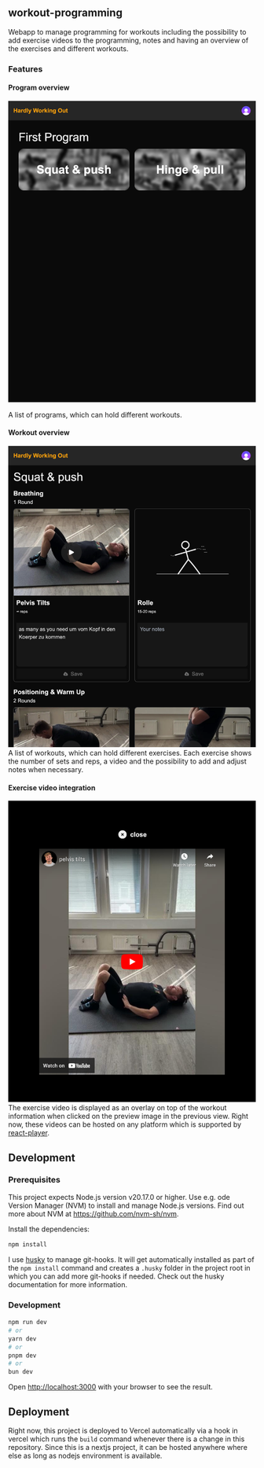 ## workout-programming
Webapp to manage programming for workouts including the possibility to add exercise videos to the programming, notes and
having an overview of the exercises and different workouts.

### Features
#### Program overview
![](./docs/images/overview_program.png)

A list of programs, which can hold different workouts.

#### Workout overview
![](./docs/images/overview_workout.png)
A list of workouts, which can hold different exercises. Each exercise shows the number of sets and reps, a video and the
possibility to add and adjust notes when necessary.

#### Exercise video integration
![](./docs/images/overlay_exercise_video.png)
The exercise video is displayed as an overlay on top of the workout information when clicked on the preview image in the
previous view. Right now, these videos can be hosted on any platform which is supported by 
[react-player](https://www.npmjs.com/package/react-player).

## Development
### Prerequisites

This project expects Node.js version v20.17.0 or higher. Use e.g. ode Version Manager (NVM) to install and manage
Node.js versions. Find out more about NVM at https://github.com/nvm-sh/nvm.

Install the dependencies:

```bash
npm install
```

I use [husky](https://typicode.github.io/husky/) to manage git-hooks. It will get automatically installed as part of
the `npm install` command and creates a `.husky` folder in the project root in which you can add more git-hooks if
needed. Check out the husky documentation for more information.

### Development

```bash
npm run dev
# or
yarn dev
# or
pnpm dev
# or
bun dev
```

Open [http://localhost:3000](http://localhost:3000) with your browser to see the result.

## Deployment
Right now, this project is deployed to Vercel automatically via a hook in vercel which runs the `build` command whenever
there is a change in this repository. Since this is a nextjs project, it can be hosted anywhere where else as long as
nodejs environment is available.
